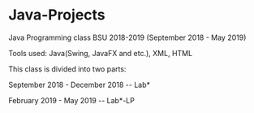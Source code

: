 # Java-Projects
Java Programming class BSU 2018-2019 (September 2018 - May 2019)

Tools used: Java(Swing, JavaFX and etc.), XML, HTML

This class is divided into two parts:

September 2018 - December 2018  -- Lab*

February 2019 - May 2019 -- Lab*-LP
